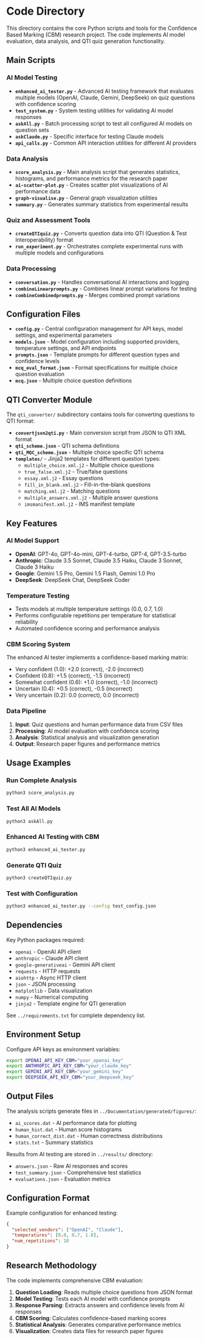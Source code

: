 # Code Directory

This directory contains the core Python scripts and tools for the Confidence Based Marking (CBM) research project. The code implements AI model evaluation, data analysis, and QTI quiz generation functionality.

## Main Scripts

### AI Model Testing
- **`enhanced_ai_tester.py`** - Advanced AI testing framework that evaluates multiple models (OpenAI, Claude, Gemini, DeepSeek) on quiz questions with confidence scoring
- **`test_system.py`** - System testing utilities for validating AI model responses
- **`askAll.py`** - Batch processing script to test all configured AI models on question sets
- **`askClaude.py`** - Specific interface for testing Claude models
- **`api_calls.py`** - Common API interaction utilities for different AI providers

### Data Analysis
- **`score_analysis.py`** - Main analysis script that generates statistics, histograms, and performance metrics for the research paper
- **`ai-scatter-plot.py`** - Creates scatter plot visualizations of AI performance data
- **`graph-visualise.py`** - General graph visualization utilities
- **`summary.py`** - Generates summary statistics from experimental results

### Quiz and Assessment Tools
- **`createQTIquiz.py`** - Converts question data into QTI (Question & Test Interoperability) format
- **`run_experiment.py`** - Orchestrates complete experimental runs with multiple models and configurations

### Data Processing
- **`conversation.py`** - Handles conversational AI interactions and logging
- **`combineLinearprompts.py`** - Combines linear prompt variations for testing
- **`combineCombinedprompts.py`** - Merges combined prompt variations

## Configuration Files

- **`config.py`** - Central configuration management for API keys, model settings, and experimental parameters
- **`models.json`** - Model configuration including supported providers, temperature settings, and API endpoints
- **`prompts.json`** - Template prompts for different question types and confidence levels
- **`mcq_eval_format.json`** - Format specifications for multiple choice question evaluation
- **`mcq.json`** - Multiple choice question definitions

## QTI Converter Module

The `qti_converter/` subdirectory contains tools for converting questions to QTI format:

- **`convertjson2qti.py`** - Main conversion script from JSON to QTI XML format
- **`qti_scheme.json`** - QTI schema definitions
- **`qti_MQC_scheme.json`** - Multiple choice specific QTI schema
- **`templates/`** - Jinja2 templates for different question types:
  - `multiple_choice.xml.j2` - Multiple choice questions
  - `true_false.xml.j2` - True/false questions
  - `essay.xml.j2` - Essay questions
  - `fill_in_blank.xml.j2` - Fill-in-the-blank questions
  - `matching.xml.j2` - Matching questions
  - `multiple_answers.xml.j2` - Multiple answer questions
  - `imsmanifest.xml.j2` - IMS manifest template

## Key Features

### AI Model Support
- **OpenAI**: GPT-4o, GPT-4o-mini, GPT-4-turbo, GPT-4, GPT-3.5-turbo
- **Anthropic**: Claude 3.5 Sonnet, Claude 3.5 Haiku, Claude 3 Sonnet, Claude 3 Haiku
- **Google**: Gemini 1.5 Pro, Gemini 1.5 Flash, Gemini 1.0 Pro
- **DeepSeek**: DeepSeek Chat, DeepSeek Coder

### Temperature Testing
- Tests models at multiple temperature settings (0.0, 0.7, 1.0)
- Performs configurable repetitions per temperature for statistical reliability
- Automated confidence scoring and performance analysis

### CBM Scoring System
The enhanced AI tester implements a confidence-based marking matrix:
- Very confident (1.0): +2.0 (correct), -2.0 (incorrect)
- Confident (0.8): +1.5 (correct), -1.5 (incorrect)
- Somewhat confident (0.6): +1.0 (correct), -1.0 (incorrect)
- Uncertain (0.4): +0.5 (correct), -0.5 (incorrect)
- Very uncertain (0.2): 0.0 (correct), 0.0 (incorrect)

### Data Pipeline
1. **Input**: Quiz questions and human performance data from CSV files
2. **Processing**: AI model evaluation with confidence scoring
3. **Analysis**: Statistical analysis and visualization generation
4. **Output**: Research paper figures and performance metrics

## Usage Examples

### Run Complete Analysis
```bash
python3 score_analysis.py
```

### Test All AI Models
```bash
python3 askAll.py
```

### Enhanced AI Testing with CBM
```bash
python3 enhanced_ai_tester.py
```

### Generate QTI Quiz
```bash
python3 createQTIquiz.py
```

### Test with Configuration
```bash
python3 enhanced_ai_tester.py --config test_config.json
```

## Dependencies

Key Python packages required:
- `openai` - OpenAI API client
- `anthropic` - Claude API client
- `google-generativeai` - Gemini API client
- `requests` - HTTP requests
- `aiohttp` - Async HTTP client
- `json` - JSON processing
- `matplotlib` - Data visualization
- `numpy` - Numerical computing
- `jinja2` - Template engine for QTI generation

See `../requirements.txt` for complete dependency list.

## Environment Setup

Configure API keys as environment variables:
```bash
export OPENAI_API_KEY_CBM="your_openai_key"
export ANTHROPIC_API_KEY_CBM="your_claude_key"
export GEMINI_API_KEY_CBM="your_gemini_key"
export DEEPSEEK_API_KEY_CBM="your_deepseek_key"
```

## Output Files

The analysis scripts generate files in `../Documentation/generated/figures/`:
- `ai_scores.dat` - AI performance data for plotting
- `human_hist.dat` - Human score histograms
- `human_correct_dist.dat` - Human correctness distributions
- `stats.txt` - Summary statistics

Results from AI testing are stored in `../results/` directory:
- `answers.json` - Raw AI responses and scores
- `test_summary.json` - Comprehensive test statistics
- `evaluations.json` - Evaluation metrics

## Configuration Format

Example configuration for enhanced testing:
```json
{
  "selected_vendors": ["OpenAI", "Claude"],
  "temperatures": [0.0, 0.7, 1.0],
  "num_repetitions": 10
}
```

## Research Methodology

The code implements comprehensive CBM evaluation:
1. **Question Loading**: Reads multiple choice questions from JSON format
2. **Model Testing**: Tests each AI model with confidence prompts
3. **Response Parsing**: Extracts answers and confidence levels from AI responses
4. **CBM Scoring**: Calculates confidence-based marking scores
5. **Statistical Analysis**: Generates comparative performance metrics
6. **Visualization**: Creates data files for research paper figures
